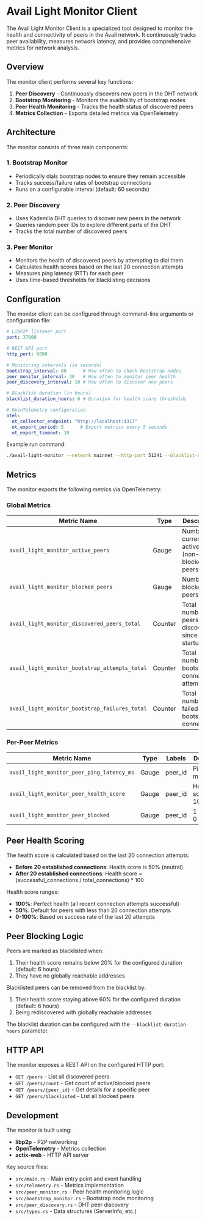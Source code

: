 # Avail Light Monitor Client

The Avail Light Monitor Client is a specialized tool designed to monitor the health and connectivity of peers in the Avail network. It continuously tracks peer availability, measures network latency, and provides comprehensive metrics for network analysis.

## Overview

The monitor client performs several key functions:

1. **Peer Discovery** - Continuously discovers new peers in the DHT network
2. **Bootstrap Monitoring** - Monitors the availability of bootstrap nodes
3. **Peer Health Monitoring** - Tracks the health status of discovered peers
4. **Metrics Collection** - Exports detailed metrics via OpenTelemetry

## Architecture

The monitor consists of three main components:

### 1. Bootstrap Monitor

- Periodically dials bootstrap nodes to ensure they remain accessible
- Tracks success/failure rates of bootstrap connections
- Runs on a configurable interval (default: 60 seconds)

### 2. Peer Discovery

- Uses Kademlia DHT queries to discover new peers in the network
- Queries random peer IDs to explore different parts of the DHT
- Tracks the total number of discovered peers

### 3. Peer Monitor

- Monitors the health of discovered peers by attempting to dial them
- Calculates health scores based on the last 20 connection attempts
- Measures ping latency (RTT) for each peer
- Uses time-based thresholds for blacklisting decisions

## Configuration

The monitor client can be configured through command-line arguments or configuration file:

```yaml
# LibP2P listener port
port: 37000

# REST API port
http_port: 8090

# Monitoring intervals (in seconds)
bootstrap_interval: 60      # How often to check bootstrap nodes
peer_monitor_interval: 30   # How often to monitor peer health
peer_discovery_interval: 10 # How often to discover new peers

# Blacklist duration (in hours)
blacklist_duration_hours: 6 # Duration for health score thresholds

# OpenTelemetry configuration
otel:
  ot_collector_endpoint: "http://localhost:4317"
  ot_export_period: 5      # Export metrics every 5 seconds
  ot_export_timeout: 10
```

Example run command:

```bash
./avail-light-monitor --network mainnet --http-port 51241 --blacklist-duration-hours 6 --ot-collector-endpoint http://localhost:4317 --ot-export-period 5 --ot-export-timeout 10
```

## Metrics

The monitor exports the following metrics via OpenTelemetry:

### Global Metrics

| Metric Name                                    | Type    | Description                                    |
| ---------------------------------------------- | ------- | ---------------------------------------------- |
| `avail_light_monitor_active_peers`             | Gauge   | Number of currently active (non-blocked) peers |
| `avail_light_monitor_blocked_peers`            | Gauge   | Number of blocked peers                        |
| `avail_light_monitor_discovered_peers_total`   | Counter | Total number of peers discovered since startup |
| `avail_light_monitor_bootstrap_attempts_total` | Counter | Total number of bootstrap connection attempts  |
| `avail_light_monitor_bootstrap_failures_total` | Counter | Total number of failed bootstrap connections   |

### Per-Peer Metrics

| Metric Name                                | Type  | Labels  | Description              |
| ------------------------------------------ | ----- | ------- | ------------------------ |
| `avail_light_monitor_peer_ping_latency_ms` | Gauge | peer_id | Ping RTT in milliseconds |
| `avail_light_monitor_peer_health_score`    | Gauge | peer_id | Health score (0-100)     |
| `avail_light_monitor_peer_blocked`         | Gauge | peer_id | 1 if blocked, 0 if not   |

## Peer Health Scoring

The health score is calculated based on the last 20 connection attempts:

- **Before 20 established connections**: Health score is 50% (neutral)
- **After 20 established connections**: Health score = (successful_connections / total_connections) * 100

Health score ranges:

- **100%**: Perfect health (all recent connection attempts successful)
- **50%**: Default for peers with less than 20 connection attempts
- **0-100%**: Based on success rate of the last 20 attempts

## Peer Blocking Logic

Peers are marked as blacklisted when:

1. Their health score remains below 20% for the configured duration (default: 6 hours)
2. They have no globally reachable addresses

Blacklisted peers can be removed from the blacklist by:

1. Their health score staying above 60% for the configured duration (default: 6 hours)
2. Being rediscovered with globally reachable addresses

The blacklist duration can be configured with the `--blacklist-duration-hours` parameter.

## HTTP API

The monitor exposes a REST API on the configured HTTP port:

- `GET /peers` - List all discovered peers
- `GET /peers/count` - Get count of active/blocked peers
- `GET /peers/{peer_id}` - Get details for a specific peer
- `GET /peers/blacklisted` - List all blocked peers

## Development

The monitor is built using:

- **libp2p** - P2P networking
- **OpenTelemetry** - Metrics collection
- **actix-web** - HTTP API server

Key source files:

- `src/main.rs` - Main entry point and event handling
- `src/telemetry.rs` - Metrics implementation
- `src/peer_monitor.rs` - Peer health monitoring logic
- `src/bootstrap_monitor.rs` - Bootstrap node monitoring
- `src/peer_discovery.rs` - DHT peer discovery
- `src/types.rs` - Data structures (ServerInfo, etc.)

